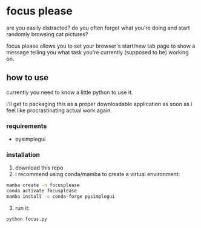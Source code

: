 # focus please

are you easily distracted? do you often forget what you're doing and start randomly browsing cat pictures?

focus please allows you to set your browser's start/new tab page to show a message telling you what task you're currently (supposed to be) working on.

## how to use

currently you need to know a little python to use it.

i'll get to packaging this as a proper downloadable application as soon as i feel like procrastinating actual work again.

### requirements

- pysimplegui

### installation

1. download this repo
2. i recommend using conda/mamba to create a virtual environment:

```bash
mamba create -n focusplease
conda activate focusplease
mamba install -c conda-forge pysimplegui
```

3. run it:

```bash
python focus.py
```
